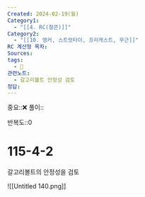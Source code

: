 ```yaml
---
Created: 2024-02-19(월)
Category1:
  - "[[4. RC(철콘)]]"
Category2:
  - "[[10. 앵커, 스트럿타이, 프리캐스트, 무근]]"
RC 계산형 목차: 
Sources: 
tags:
  - 🧮
관련노트:
  - 갈고리볼트 안정성 검토
정답:
---
```

중요::❌
풀이::

반복도::0
#  115-4-2

갈고리볼트의 안정성을 검토


![[Untitled 140.png]]